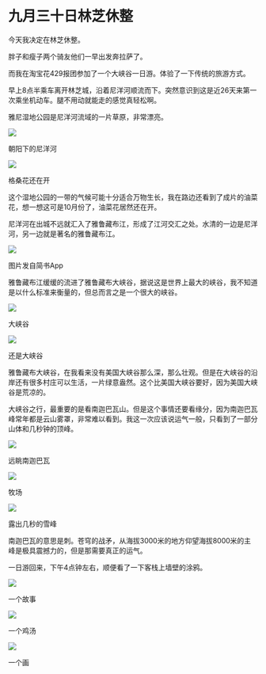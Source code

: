# 九月三十日林芝休整

今天我决定在林芝休整。

胖子和瘦子两个骑友他们一早出发奔拉萨了。

而我在淘宝花429报团参加了一个大峡谷一日游。体验了一下传统的旅游方式。

早上8点半乘车离开林芝城，沿着尼洋河顺流而下。突然意识到这是近26天来第一次乘坐机动车。腿不用动就能走的感觉真轻松啊。

雅尼湿地公园是尼洋河流域的一片草原，非常漂亮。

![](https://ridemypic.oss-cn-chengdu.aliyuncs.com/rideimg/2616645-38b492c5ea8e6d6a.jpg)  

朝阳下的尼洋河

![](https://ridemypic.oss-cn-chengdu.aliyuncs.com/rideimg/2616645-ddab31855d977bae.jpg)  

格桑花还在开

这个湿地公园的一带的气候可能十分适合万物生长，我在路边还看到了成片的油菜花，想一想这可是10月份了，油菜花居然还在开。

尼洋河在出城不远就汇入了雅鲁藏布江，形成了江河交汇之处。水清的一边是尼洋河，另一边就是著名的雅鲁藏布江。

![](https://ridemypic.oss-cn-chengdu.aliyuncs.com/rideimg/2616645-4e4caf6aca7d1cbf.jpg)  

图片发自简书App

雅鲁藏布江缓缓的流进了雅鲁藏布大峡谷，据说这是世界上最大的峡谷，我不知道是以什么标准来衡量的，但总而言之是一个很大的峡谷。

![](https://ridemypic.oss-cn-chengdu.aliyuncs.com/rideimg/2616645-2bc40ecb6ae3c2b8.jpg)  

大峡谷

![](https://ridemypic.oss-cn-chengdu.aliyuncs.com/rideimg/2616645-ae0dd4a2eda71a12.jpg)  

还是大峡谷

雅鲁藏布大峡谷，在我看来没有美国大峡谷那么深，那么壮观。但是在大峡谷的沿岸还有很多村庄可以生活，一片绿意盎然。这个比美国大峡谷要好，因为美国大峡谷是荒凉的。

大峡谷之行，最重要的是看南迦巴瓦山。但是这个事情还要看缘分，因为南迦巴瓦峰常年都是云山雾罩，非常难以看到。我这一次应该说运气一般，只看到了一部分山体和几秒钟的顶峰。

![](https://ridemypic.oss-cn-chengdu.aliyuncs.com/rideimg/2616645-e2be10e8833e936d.jpg)  

远眺南迦巴瓦

![](https://ridemypic.oss-cn-chengdu.aliyuncs.com/rideimg/2616645-a49ec94f22d9bc3e.jpg)  

牧场

![](https://ridemypic.oss-cn-chengdu.aliyuncs.com/rideimg/2616645-f39e5f65afc50aad.jpg)  

露出几秒的雪峰

南迦巴瓦的意思是刺。苍穹的战矛，从海拔3000米的地方仰望海拔8000米的主峰是极具震撼力的，但是那需要真正的运气。

一日游回来，下午4点钟左右，顺便看了一下客栈上墙壁的涂鸦。

![](https://ridemypic.oss-cn-chengdu.aliyuncs.com/rideimg/2616645-9570c1eccafe05fc.jpg)  

一个故事

![](https://ridemypic.oss-cn-chengdu.aliyuncs.com/rideimg/2616645-11cc539955a277e9.jpg)  

一个鸡汤

![](https://ridemypic.oss-cn-chengdu.aliyuncs.com/rideimg/2616645-1e13457256813293.jpg)  

一个画

